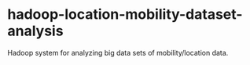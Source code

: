 # hadoop-location-mobility-dataset-analysis
Hadoop system for analyzing big data sets of mobility/location data.
